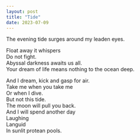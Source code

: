 ```yaml
---
layout: post
title: "Tide"
date: 2023-07-09
---
```

The evening tide surges around my leaden eyes.

Float away it whispers  
Do not fight.  
Abyssal darkness awaits us all.  
Your dream of life means nothing  to the ocean deep. 

And I dream, kick and gasp for air.  
Take me when you take me  
Or when I dive.  
But not this tide.  
The moon will pull you back.  
And I will spend another day  
Laughing  
Languid  
In sunlit protean pools. 

